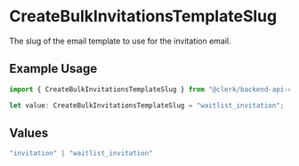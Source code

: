 # CreateBulkInvitationsTemplateSlug

The slug of the email template to use for the invitation email.

## Example Usage

```typescript
import { CreateBulkInvitationsTemplateSlug } from "@clerk/backend-api-client/models/operations";

let value: CreateBulkInvitationsTemplateSlug = "waitlist_invitation";
```

## Values

```typescript
"invitation" | "waitlist_invitation"
```
